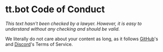 <!--
Copyright (C) 2020 tt.bot dev team
 
This file is part of tt.bot's extension runner.
 
tt.bot's extension runner is free software: you can redistribute it and/or modify
it under the terms of the GNU Affero General Public License as published by
the Free Software Foundation, either version 3 of the License, or
(at your option) any later version.
 
tt.bot's extension runner is distributed in the hope that it will be useful,
but WITHOUT ANY WARRANTY; without even the implied warranty of
MERCHANTABILITY or FITNESS FOR A PARTICULAR PURPOSE.  See the
GNU Affero General Public License for more details.
 
You should have received a copy of the GNU Affero General Public License
along with tt.bot's extension runner.  If not, see <http://www.gnu.org/licenses/>.
-->

# tt.bot Code of Conduct
*This text hasn't been checked by a lawyer. However, it is easy to understand without any checking and should be valid.*

We literally do not care about your content as long, as it follows [GitHub][githubtos]'s and [Discord][discordtos]'s Terms of Service.

[githubtos]: https://github.com/site/terms
[discordtos]: https://dis.gd/terms